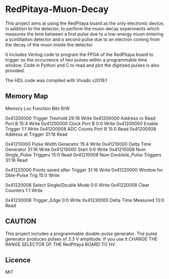 # RedPitaya-Muon-Decay
This project aims at using the RedPitaya board as the only electronic device, in addition to the detector, to perform the muon-decay experiments which  measures the time between a first pulse due to a low-energy muon entering a scintillation detector and a second pulse due to an electron coming from the decay of the muon inside the detector.


It includes Verilog code to program the FPGA of the RedPitaya board to trigger on the occurrence of two pulses within a programmable time window. Code in Python and C to read and plot the digitized pulses is also provided. 


The HDL code was compiled with Vivado v2019.1

## Memory Map

Memory Loc  Function					Bits	R/W

0x41200000  Trigger Treshold 			29:16 	Write
0x41200000  Address ro Read Port B 		15:4 	Write
0x41200000  Clock Port B 				 0:0 	Write
0x41200000  Enable Trigger				 1:1 	Write
0x41200008  ADC Counts Port B 			15:0 	Read
0x41200008  Address at Trigger 			31:16 	Read


0x41210000  Pulse Width Generator 		15:4 	Write
0x41210000  Delta Time Generator 		31:16 	Write
0x41210000  Start 						 0:0 	Write
0x41210008  Num Single_Pulse Triggers 	15:0 	Read 
0x41210008  Num Doublele_Pulse Triggers 31:16 	Read

0x41220000  Points saved after Trigger 	31:16 	Write
0x41220000  Window for Dble-Pulse Trig 	15:0 	Write

0x41220008  Select Single/Double Mode	 0:0 	Write
0x41220008  Clear Counters			 	 1:1 	Write




0x41230008  Trigger_Edge 				 0:0 	Write
0x41230000  Delta Time Measured 		13:0 	Read


## CAUTION
This project includes a programmable double-pulse generator. 
The pulse generator produces pulses of 3.3 V amplitude. If you use it CHANGE THE RANGE SELECTOR OF THE RedPitaya BOARD TO HV.


## Licence
MIT
